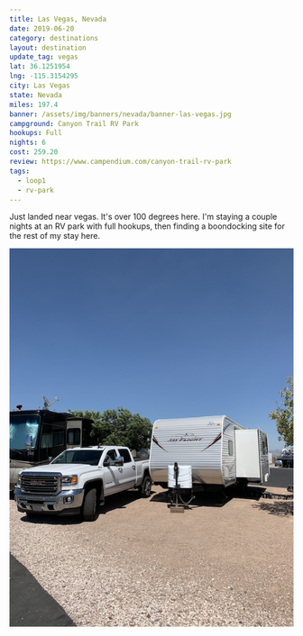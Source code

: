 ```yaml
---
title: Las Vegas, Nevada
date: 2019-06-20
category: destinations
layout: destination
update_tag: vegas
lat: 36.1251954
lng: -115.3154295 
city: Las Vegas
state: Nevada
miles: 197.4
banner: /assets/img/banners/nevada/banner-las-vegas.jpg
campground: Canyon Trail RV Park
hookups: Full
nights: 6
cost: 259.20
review: https://www.campendium.com/canyon-trail-rv-park
tags:
  - loop1
  - rv-park
---
```


<p>Just landed near vegas. It's over 100 degrees here. I'm staying a couple nights at an RV park with full hookups, then finding a boondocking site for the rest of my stay here.</p>

<img src="/assets/img/destinations/nevada/las-vegas.jpg" />

